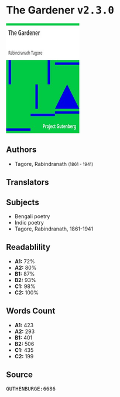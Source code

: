 # The Gardener <kbd>v2.3.0</kbd>

![](./cover.medium.jpg "")

## Authors


 - Tagore, Rabindranath <small>(1861 - 1941)</small>

## Translators



## Subjects


 - Bengali poetry
 - Indic poetry
 - Tagore, Rabindranath, 1861-1941

## Readablility


 - **A1:** 72%
 - **A2:** 80%
 - **B1:** 87%
 - **B2:** 93%
 - **C1:** 98%
 - **C2:** 100%

## Words Count


 - **A1:** 423
 - **A2:** 293
 - **B1:** 401
 - **B2:** 506
 - **C1:** 435
 - **C2:** 199

## Source


<kbd>GUTHENBURGE:6686</kbd>
